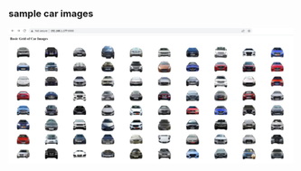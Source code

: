 ### sample car images

![20240724_05.jpg](https://github.com/sarma1807/Cassandra5_VectorSearch/blob/main/03_cars/screenshots/20240724_05.jpg) <br><br>

